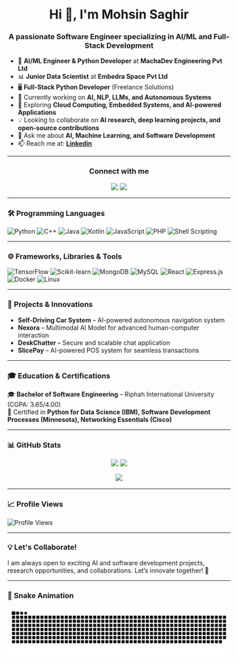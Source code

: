 <h1 align="center">Hi 👋, I'm Mohsin Saghir</h1>
<h3 align="center">A passionate Software Engineer specializing in AI/ML and Full-Stack Development</h3>

- 🤖 **AI/ML Engineer & Python Developer** at **MachaDev Engineering Pvt Ltd**
- 📊 **Junior Data Scientist** at **Embedra Space Pvt Ltd**
- 🖥️ **Full-Stack Python Developer** (Freelance Solutions)
- 🚀 Currently working on **AI, NLP, LLMs, and Autonomous Systems**
- 📡 Exploring **Cloud Computing, Embedded Systems, and AI-powered Applications**
- 💡 Looking to collaborate on **AI research, deep learning projects, and open-source contributions**
- 💬 Ask me about **AI, Machine Learning, and Software Development**
- 📫 Reach me at: **[Linkedin](https://www.linkedin.com/in/sardarmohsinsaghir/)**

---

<!-- Social Media Links -->
<div align="center">
<h3 align="center">Connect with me</h3>
<a href="https://linkedin.com/in/sardarmohsinsaghir"><img src="https://img.icons8.com/fluent/48/000000/linkedin.png"/></a>
<a href="https://github.com/sardarmohsinsaghir"><img src="https://img.icons8.com/fluent/48/000000/github.png"/></a>
</div>

---

<h3>🛠 Programming Languages</h3>

<div align="left">
  <img alt="Python" src="https://img.shields.io/badge/python-3670A0?style=for-the-badge&logo=python&logoColor=ffdd54"/>
  <img alt="C++" src="https://img.shields.io/badge/C%2B%2B-00599C?style=for-the-badge&logo=c%2B%2B&logoColor=white"/>
  <img alt="Java" src="https://img.shields.io/badge/Java-ED8B00?style=for-the-badge&logo=java&logoColor=white"/>
  <img alt="Kotlin" src="https://img.shields.io/badge/Kotlin-%230095D5.svg?style=for-the-badge&logo=kotlin&logoColor=white"/>
  <img alt="JavaScript" src="https://img.shields.io/badge/JavaScript-323330?style=for-the-badge&logo=javascript&logoColor=F7DF1E"/>
  <img alt="PHP" src="https://img.shields.io/badge/php-%23777BB4.svg?style=for-the-badge&logo=php&logoColor=white"/>
  <img alt="Shell Scripting" src="https://img.shields.io/badge/Shell_Scripting-%23323232.svg?style=for-the-badge&logo=gnu-bash&logoColor=white"/>
</div>

---

<h3>⚙️ Frameworks, Libraries & Tools</h3>

<div align="left">
  <img alt="TensorFlow" src="https://img.shields.io/badge/TensorFlow-%23FF6F00.svg?style=for-the-badge&logo=TensorFlow&logoColor=white"/>
  <img alt="Scikit-learn" src="https://img.shields.io/badge/scikit--learn-F7931E.svg?style=for-the-badge&logo=scikit-learn&logoColor=white"/>
  <img alt="MongoDB" src="https://img.shields.io/badge/MongoDB-%2347A248.svg?style=for-the-badge&logo=mongodb&logoColor=white"/>
  <img alt="MySQL" src="https://img.shields.io/badge/MySQL-%2300f.svg?style=for-the-badge&logo=mysql&logoColor=white"/>
  <img alt="React" src="https://img.shields.io/badge/react-%2320232a.svg?style=for-the-badge&logo=react&logoColor=%2361DAFB"/>
  <img alt="Express.js" src="https://img.shields.io/badge/express.js-%23404d59.svg?style=for-the-badge&logo=express&logoColor=%2361DAFB"/>
  <img alt="Docker" src="https://img.shields.io/badge/docker-%230db7ed.svg?style=for-the-badge&logo=docker&logoColor=white"/>
  <img alt="Linux" src="https://img.shields.io/badge/Linux-FCC624?style=for-the-badge&logo=linux&logoColor=black"/>
</div>

---

<h3>🚀 Projects & Innovations</h3>

- **Self-Driving Car System** – AI-powered autonomous navigation system  
- **Nexora** – Multimodal AI Model for advanced human-computer interaction  
- **DeskChatter** – Secure and scalable chat application  
- **SlicePay** – AI-powered POS system for seamless transactions  

---

<h3>🎓 Education & Certifications</h3>

🎓 **Bachelor of Software Engineering** – Riphah International University (CGPA: 3.65/4.00)  
📜 Certified in **Python for Data Science (IBM), Software Development Processes (Minnesota), Networking Essentials (Cisco)**  

---

<h3>📊 GitHub Stats</h3>

<p align="center">
  <img height="180em" src="https://github-readme-stats.vercel.app/api?username=sardarmohsinsaghir&show_icons=true&theme=tokyonight&hide_border=true"/>
  <img height="180em" src="https://github-readme-stats.vercel.app/api/top-langs/?username=sardarmohsinsaghir&layout=compact&langs_count=8&theme=tokyonight&hide_border=true"/>
</p>

<p align="center">
  <img width="54%" src="https://streak-stats.demolab.com?user=sardarmohsinsaghir&theme=tokyonight&hide_border=true" />
</p>

---

<h3>📈 Profile Views</h3>

<p align="left"> <img src="https://komarev.com/ghpvc/?username=sardarmohsinsaghir&label=Profile%20views&color=0e75b6&style=flat" alt="Profile Views" /> </p>

---

<h3>💡 Let's Collaborate!</h3>

I am always open to exciting AI and software development projects, research opportunities, and collaborations. Let’s innovate together! 🚀

---

<h3>🐍 Snake Animation</h3>

<p align="center">
  <img src="https://github.com/Platane/snk/raw/output/github-contribution-grid-snake.svg" alt="Animated Snake" />
</p>

